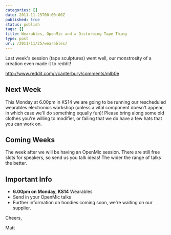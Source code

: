 ```yaml
---
categories: []
date: 2011-11-25T00:00:00Z
published: true
status: publish
tags: []
title: Wearables, OpenMic and a Disturbing Tape Thing
type: post
url: /2011/11/25/wearables/
---
```


Last week's session (tape sculptures) went well, our monstrosity of a
creation even made it to reddit!

http://www.reddit.com/r/canterbury/comments/mlb0e

## Next Week ##

This Monday at 6.00pm in KS14 we are going to be running our rescheduled
wearables electronics workshop (unless a vital component doesn't appear, in
which case we'll do something equally fun)! Please bring along some old
clothes you're willing to modifier, or failing that we do have a few hats
that you can work on.

## Coming Weeks ##

The week after we will be having an OpenMic session. There are still free
slots for speakers, so send us you talk ideas! The wider the range of talks
the better.

## Important Info ##

 * **6.00pm on Monday, KS14** Wearables
 * Send in your OpenMic talks
 * Further information on hoodies coming soon, we're waiting on our supplier.

Cheers,

Matt
